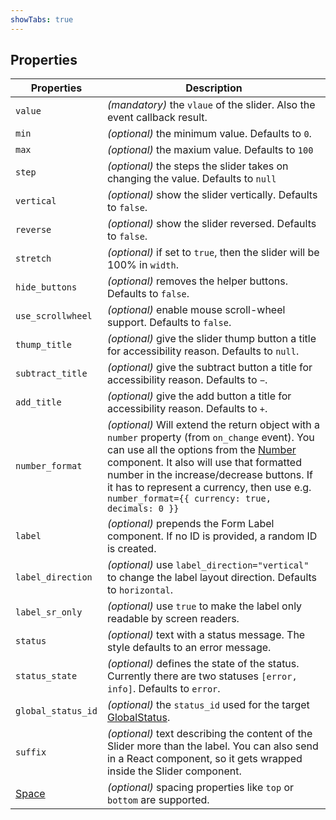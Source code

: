 ```yaml
---
showTabs: true
---
```


## Properties

| Properties                                  | Description                                                                                                                                                                                                                                                                                                                                                             |
| ------------------------------------------- | ----------------------------------------------------------------------------------------------------------------------------------------------------------------------------------------------------------------------------------------------------------------------------------------------------------------------------------------------------------------------- |
| `value`                                     | _(mandatory)_ the `vlaue` of the slider. Also the event callback result.                                                                                                                                                                                                                                                                                                |
| `min`                                       | _(optional)_ the minimum value. Defaults to `0`.                                                                                                                                                                                                                                                                                                                        |
| `max`                                       | _(optional)_ the maxium value. Defaults to `100`                                                                                                                                                                                                                                                                                                                        |
| `step`                                      | _(optional)_ the steps the slider takes on changing the value. Defaults to `null`                                                                                                                                                                                                                                                                                       |
| `vertical`                                  | _(optional)_ show the slider vertically. Defaults to `false`.                                                                                                                                                                                                                                                                                                           |
| `reverse`                                   | _(optional)_ show the slider reversed. Defaults to `false`.                                                                                                                                                                                                                                                                                                             |
| `stretch`                                   | _(optional)_ if set to `true`, then the slider will be 100% in `width`.                                                                                                                                                                                                                                                                                                 |
| `hide_buttons`                              | _(optional)_ removes the helper buttons. Defaults to `false`.                                                                                                                                                                                                                                                                                                           |
| `use_scrollwheel`                           | _(optional)_ enable mouse scroll-wheel support. Defaults to `false`.                                                                                                                                                                                                                                                                                                    |
| `thump_title`                               | _(optional)_ give the slider thump button a title for accessibility reason. Defaults to `null`.                                                                                                                                                                                                                                                                         |
| `subtract_title`                            | _(optional)_ give the subtract button a title for accessibility reason. Defaults to `−`.                                                                                                                                                                                                                                                                                |
| `add_title`                                 | _(optional)_ give the add button a title for accessibility reason. Defaults to `+`.                                                                                                                                                                                                                                                                                     |
| `number_format`                             | _(optional)_ Will extend the return object with a `number` property (from `on_change` event). You can use all the options from the [Number](/uilib/components/number/properties) component. It also will use that formatted number in the increase/decrease buttons. If it has to represent a currency, then use e.g. `number_format={{ currency: true, decimals: 0 }}` |
| `label`                                     | _(optional)_ prepends the Form Label component. If no ID is provided, a random ID is created.                                                                                                                                                                                                                                                                           |
| `label_direction`                           | _(optional)_ use `label_direction="vertical"` to change the label layout direction. Defaults to `horizontal`.                                                                                                                                                                                                                                                           |
| `label_sr_only`                             | _(optional)_ use `true` to make the label only readable by screen readers.                                                                                                                                                                                                                                                                                              |
| `status`                                    | _(optional)_ text with a status message. The style defaults to an error message.                                                                                                                                                                                                                                                                                        |
| `status_state`                              | _(optional)_ defines the state of the status. Currently there are two statuses `[error, info]`. Defaults to `error`.                                                                                                                                                                                                                                                    |
| `global_status_id`                          | _(optional)_ the `status_id` used for the target [GlobalStatus](/uilib/components/global-status).                                                                                                                                                                                                                                                                       |
| `suffix`                                    | _(optional)_ text describing the content of the Slider more than the label. You can also send in a React component, so it gets wrapped inside the Slider component.                                                                                                                                                                                                     |
| [Space](/uilib/components/space/properties) | _(optional)_ spacing properties like `top` or `bottom` are supported.                                                                                                                                                                                                                                                                                                   |
